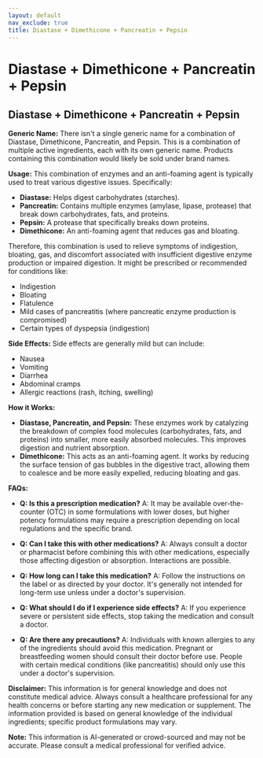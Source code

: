 ```yaml
---
layout: default
nav_exclude: true
title: Diastase + Dimethicone + Pancreatin + Pepsin
---
```


# Diastase + Dimethicone + Pancreatin + Pepsin

## Diastase + Dimethicone + Pancreatin + Pepsin

**Generic Name:**  There isn't a single generic name for a combination of Diastase, Dimethicone, Pancreatin, and Pepsin.  This is a combination of multiple active ingredients, each with its own generic name.  Products containing this combination would likely be sold under brand names.

**Usage:** This combination of enzymes and an anti-foaming agent is typically used to treat various digestive issues.  Specifically:

* **Diastase:**  Helps digest carbohydrates (starches).
* **Pancreatin:** Contains multiple enzymes (amylase, lipase, protease) that break down carbohydrates, fats, and proteins.
* **Pepsin:**  A protease that specifically breaks down proteins.
* **Dimethicone:** An anti-foaming agent that reduces gas and bloating.

Therefore, this combination is used to relieve symptoms of indigestion, bloating, gas, and discomfort associated with insufficient digestive enzyme production or impaired digestion. It might be prescribed or recommended for conditions like:

* Indigestion
* Bloating
* Flatulence
* Mild cases of pancreatitis (where pancreatic enzyme production is compromised)
* Certain types of dyspepsia (indigestion)


**Side Effects:** Side effects are generally mild but can include:

* Nausea
* Vomiting
* Diarrhea
* Abdominal cramps
* Allergic reactions (rash, itching, swelling)


**How it Works:**

* **Diastase, Pancreatin, and Pepsin:** These enzymes work by catalyzing the breakdown of complex food molecules (carbohydrates, fats, and proteins) into smaller, more easily absorbed molecules. This improves digestion and nutrient absorption.
* **Dimethicone:** This acts as an anti-foaming agent. It works by reducing the surface tension of gas bubbles in the digestive tract, allowing them to coalesce and be more easily expelled, reducing bloating and gas.


**FAQs:**

* **Q: Is this a prescription medication?** A:  It may be available over-the-counter (OTC) in some formulations with lower doses, but higher potency formulations may require a prescription depending on local regulations and the specific brand.

* **Q:  Can I take this with other medications?** A:  Always consult a doctor or pharmacist before combining this with other medications, especially those affecting digestion or absorption. Interactions are possible.

* **Q: How long can I take this medication?** A:  Follow the instructions on the label or as directed by your doctor.  It's generally not intended for long-term use unless under a doctor's supervision.

* **Q: What should I do if I experience side effects?** A: If you experience severe or persistent side effects, stop taking the medication and consult a doctor.

* **Q:  Are there any precautions?** A: Individuals with known allergies to any of the ingredients should avoid this medication.  Pregnant or breastfeeding women should consult their doctor before use.  People with certain medical conditions (like pancreatitis) should only use this under a doctor's supervision.


**Disclaimer:** This information is for general knowledge and does not constitute medical advice.  Always consult a healthcare professional for any health concerns or before starting any new medication or supplement.  The information provided is based on general knowledge of the individual ingredients; specific product formulations may vary.


**Note:** This information is AI-generated or crowd-sourced and may not be accurate. Please consult a medical professional for verified advice.